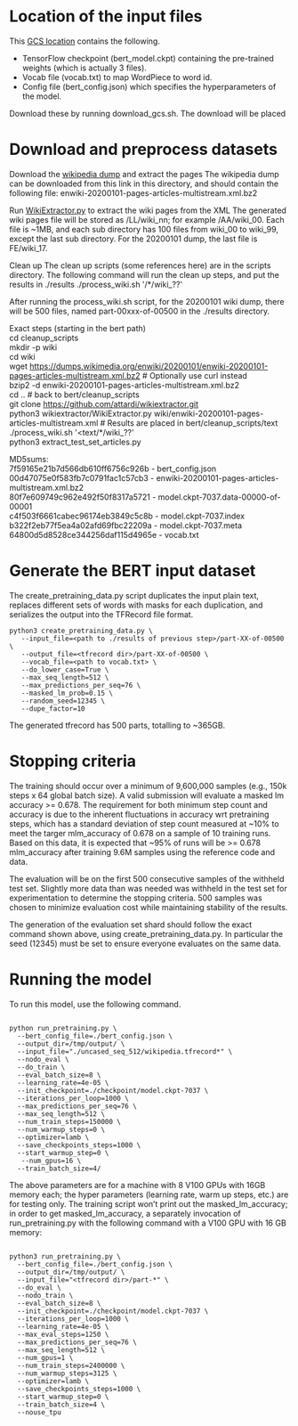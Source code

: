 # Location of the input files 

This [GCS location](https://console.cloud.google.com/storage/browser/pkanwar-bert) contains the following.
* TensorFlow checkpoint (bert_model.ckpt) containing the pre-trained weights (which is actually 3 files).
* Vocab file (vocab.txt) to map WordPiece to word id.
* Config file (bert_config.json) which specifies the hyperparameters of the model.

Download these by running download_gcs.sh. The download will be placed

# Download and preprocess datasets

Download the [wikipedia dump](https://dumps.wikimedia.org/enwiki/20200101/enwiki-20200101-pages-articles-multistream.xml.bz2) and extract the pages
The wikipedia dump can be downloaded from this link in this directory, and should contain the following file:
enwiki-20200101-pages-articles-multistream.xml.bz2

Run [WikiExtractor.py](https://github.com/attardi/wikiextractor) to extract the wiki pages from the XML
The generated wiki pages file will be stored as <data dir>/LL/wiki_nn; for example <data dir>/AA/wiki_00. Each file is ~1MB, and each sub directory has 100 files from wiki_00 to wiki_99, except the last sub directory. For the 20200101 dump, the last file is FE/wiki_17.

Clean up
The clean up scripts (some references here) are in the scripts directory.
The following command will run the clean up steps, and put the results in ./results
./process_wiki.sh '<data dir>/*/wiki_??'

After running the process_wiki.sh script, for the 20200101 wiki dump, there will be 500 files, named part-00xxx-of-00500 in the ./results directory.

Exact steps (starting in the bert path)  
cd cleanup_scripts  
mkdir -p wiki  
cd wiki  
wget https://dumps.wikimedia.org/enwiki/20200101/enwiki-20200101-pages-articles-multistream.xml.bz2    # Optionally use curl instead  
bzip2 -d enwiki-20200101-pages-articles-multistream.xml.bz2  
cd ..    # back to bert/cleanup_scripts  
git clone https://github.com/attardi/wikiextractor.git  
python3 wikiextractor/WikiExtractor.py wiki/enwiki-20200101-pages-articles-multistream.xml    # Results are placed in bert/cleanup_scripts/text  
./process_wiki.sh '<text/*/wiki_??'  
python3 extract_test_set_articles.py  
  
MD5sums:  
7f59165e21b7d566db610ff6756c926b - bert_config.json  
00d47075e0f583fb7c0791fac1c57cb3 - enwiki-20200101-pages-articles-multistream.xml.bz2  
80f7e609749c962e492f50f8317a5721 - model.ckpt-7037.data-00000-of-00001  
c4f503f6661cabec96174eb3849c5c8b - model.ckpt-7037.index  
b322f2eb77f5ea4a02afd69fbc22209a - model.ckpt-7037.meta  
64800d5d8528ce344256daf115d4965e - vocab.txt  

# Generate the BERT input dataset

The create_pretraining_data.py script duplicates the input plain text, replaces different sets of words with masks for each duplication, and serializes the output into the TFRecord file format. 

```shell
python3 create_pretraining_data.py \
   --input_file=<path to ./results of previous step>/part-XX-of-00500 \
   --output_file=<tfrecord dir>/part-XX-of-00500 \
   --vocab_file=<path to vocab.txt> \
   --do_lower_case=True \
   --max_seq_length=512 \
   --max_predictions_per_seq=76 \
   --masked_lm_prob=0.15 \
   --random_seed=12345 \
   --dupe_factor=10
```

The generated tfrecord has 500 parts, totalling to ~365GB.

# Stopping criteria
The training should occur over a minimum of 9,600,000 samples (e.g., 150k steps x 64 global batch size). A valid submission will evaluate a masked lm accuracy >= 0.678. The requirement for both minimum step count and accuracy is due to the inherent fluctuations in accuracy wrt pretraining steps, which has a standard deviation of step count measured at ~10% to meet the targer mlm_accuracy of 0.678 on a sample of 10 training runs. Based on this data, it is expected that ~95% of runs will be >= 0.678 mlm_accuracy after training 9.6M samples using the reference code and data.  
  
The evaluation will be on the first 500 consecutive samples of the withheld test set. Slightly more data than was needed was withheld in the test set for experimentation to determine the stopping criteria. 500 samples was chosen to minimize evaluation cost while maintaining stability of the results.  
  
The generation of the evaluation set shard should follow the exact command shown above, using create_pretraining_data.py. In particular the seed (12345) must be set to ensure everyone evaluates on the same data.

# Running the model

To run this model, use the following command.

```shell

python run_pretraining.py \
  --bert_config_file=./bert_config.json \
  --output_dir=/tmp/output/ \
  --input_file="./uncased_seq_512/wikipedia.tfrecord*" \
  --nodo_eval \
  --do_train \
  --eval_batch_size=8 \
  --learning_rate=4e-05 \
  --init_checkpoint=./checkpoint/model.ckpt-7037 \
  --iterations_per_loop=1000 \
  --max_predictions_per_seq=76 \
  --max_seq_length=512 \
  --num_train_steps=150000 \
  --num_warmup_steps=0 \
  --optimizer=lamb \
  --save_checkpoints_steps=1000 \
  --start_warmup_step=0 \
   --num_gpus=16 \
  --train_batch_size=4/

```

The above parameters are for a machine with 8 V100 GPUs with 16GB memory each; the hyper parameters (learning rate, warm up steps, etc.) are for testing only. The training script won’t print out the masked_lm_accuracy; in order to get masked_lm_accuracy, a separately invocation of run_pretraining.py with the following command with a V100 GPU with 16 GB memory:

```shell

python3 run_pretraining.py \
  --bert_config_file=./bert_config.json \
  --output_dir=/tmp/output/ \
  --input_file="<tfrecord dir>/part-*" \
  --do_eval \
  --nodo_train \
  --eval_batch_size=8 \
  --init_checkpoint=./checkpoint/model.ckpt-7037 \
  --iterations_per_loop=1000 \
  --learning_rate=4e-05 \
  --max_eval_steps=1250 \
  --max_predictions_per_seq=76 \
  --max_seq_length=512 \
  --num_gpus=1 \
  --num_train_steps=2400000 \
  --num_warmup_steps=3125 \
  --optimizer=lamb \
  --save_checkpoints_steps=1000 \
  --start_warmup_step=0 \
  --train_batch_size=4 \
  --nouse_tpu
   
```

